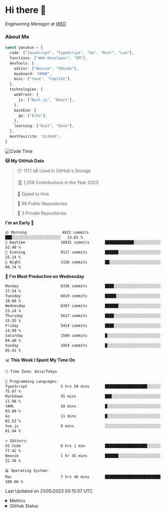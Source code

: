 # Hi there&nbsp;:wave:

<!-- ![Alt text](https://spotify-recently-played-readme.vercel.app/api?user=31kynbuubkiu3r4qh4hjuaglhfay) -->

_Engineering Manager at [WED](https://github.com/wedinc)_

### About Me

```ts
const yanskun = {
  code: ["JavaScript", "TypeScript", "Go", "Rust", "Lua"],
  functions: ["Web Developer", "EM"],
  devTools: {
    editor: ["Neovim", "VSCode"],
    keyboard: "HHKB",
    misc: ["tmux", "Copilot"],
  },
  technologies: {
    webFront: {
      js: ["Nuxt.js", "React"],
    },
    backEnd: {
      go: ["Echo"],
    },
    learning: ["Rust", "Deno"],
  },
  mostFavirite: "GitHub",
}
```

<!--START_SECTION:waka-->
![Code Time](http://img.shields.io/badge/Code%20Time-307%20hrs%209%20mins-blue)

**🐱 My GitHub Data** 

> 📦 117.1 kB Used in GitHub's Storage 
 > 
> 🏆 1,258 Contributions in the Year 2023
 > 
> 💼 Opted to Hire
 > 
> 📜 89 Public Repositories 
 > 
> 🔑 3 Private Repositories 
 > 
**I'm an Early 🐤** 

```text
🌞 Morning                4922 commits        ███░░░░░░░░░░░░░░░░░░░░░░   13.62 % 
🌆 Daytime                18931 commits       █████████████░░░░░░░░░░░░   52.40 % 
🌃 Evening                9117 commits        ██████░░░░░░░░░░░░░░░░░░░   25.24 % 
🌙 Night                  3156 commits        ██░░░░░░░░░░░░░░░░░░░░░░░   08.74 % 
```
📅 **I'm Most Productive on Wednesday** 

```text
Monday                   6336 commits        ████░░░░░░░░░░░░░░░░░░░░░   17.54 % 
Tuesday                  6819 commits        █████░░░░░░░░░░░░░░░░░░░░   18.88 % 
Wednesday                8397 commits        ██████░░░░░░░░░░░░░░░░░░░   23.24 % 
Thursday                 5617 commits        ████░░░░░░░░░░░░░░░░░░░░░   15.55 % 
Friday                   5414 commits        ████░░░░░░░░░░░░░░░░░░░░░   14.99 % 
Saturday                 1589 commits        █░░░░░░░░░░░░░░░░░░░░░░░░   04.40 % 
Sunday                   1954 commits        █░░░░░░░░░░░░░░░░░░░░░░░░   05.41 % 
```


📊 **This Week I Spent My Time On** 

```text
🕑︎ Time Zone: Asia/Tokyo

💬 Programming Languages: 
TypeScript               5 hrs 50 mins       ███████████████████░░░░░░   75.07 % 
Markdown                 55 mins             ███░░░░░░░░░░░░░░░░░░░░░░   11.98 % 
YAML                     18 mins             █░░░░░░░░░░░░░░░░░░░░░░░░   03.89 % 
Go                       11 mins             █░░░░░░░░░░░░░░░░░░░░░░░░   02.52 % 
Vue.js                   9 mins              ░░░░░░░░░░░░░░░░░░░░░░░░░   01.94 % 

🔥 Editors: 
VS Code                  6 hrs 1 min         ███████████████████░░░░░░   77.42 % 
Neovim                   1 hr 45 mins        ██████░░░░░░░░░░░░░░░░░░░   22.58 % 

💻 Operating System: 
Mac                      7 hrs 46 mins       █████████████████████████   100.00 % 
```


 Last Updated on 21/05/2023 00:15:07 UTC
<!--END_SECTION:waka-->

<details>
  <summary>Metrics</summary>
  <img src="https://github.com/yanskun/yanskun/blob/main/github-metrics.svg" alt="Metrics">
</details>

<details>
  <summary>GitHub Status</summary>
  <picture>
    <source media="(prefers-color-scheme: dark)" srcset="https://raw.githubusercontent.com/yanskun/yanskun/master/profile-summary-card-output/nord_dark/0-profile-details.svg">
   <img src="https://raw.githubusercontent.com/yanskun/yanskun/master/profile-summary-card-output/default/0-profile-details.svg">
  </picture>
  <br>
  <picture>
    <source media="(prefers-color-scheme: dark)" srcset="https://raw.githubusercontent.com/yanskun/yanskun/master/profile-summary-card-output/nord_dark/1-repos-per-language.svg">
   <img src="https://raw.githubusercontent.com/yanskun/yanskun/master/profile-summary-card-output/default/1-repos-per-language.svg">
  </picture>
  <picture>
    <source media="(prefers-color-scheme: dark)" srcset="https://raw.githubusercontent.com/yanskun/yanskun/master/profile-summary-card-output/nord_dark/2-most-commit-language.svg">
   <img src="https://raw.githubusercontent.com/yanskun/yanskun/master/profile-summary-card-output/default/2-most-commit-language.svg">
  </picture>
  <br>
  <picture>
    <source media="(prefers-color-scheme: dark)" srcset="https://raw.githubusercontent.com/yanskun/yanskun/master/profile-summary-card-output/nord_dark/3-stats.svg">
   <img src="https://raw.githubusercontent.com/yanskun/yanskun/master/profile-summary-card-output/default/3-stats.svg">
  </picture>
  <picture>
    <source media="(prefers-color-scheme: dark)" srcset="https://raw.githubusercontent.com/yanskun/yanskun/master/profile-summary-card-output/nord_dark/4-productive-time.svg">
   <img src="https://raw.githubusercontent.com/yanskun/yanskun/master/profile-summary-card-output/default/4-productive-time.svg">
  </picture>
</details>
